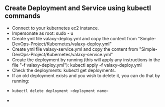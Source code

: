 ## Create Deployment and Service using kubectl commands

- Connect to your kubernetes ec2 instance.
- Impersonate as root: sudo - u
- Create yml file valaxy-deploy.yml and copy the content from "Simple-DevOps-Project/Kubernetes/valaxy-deploy.yml"
- Create yml file valaxy-service.yml and copy the content from "Simple-DevOps-Project/Kubernetes/valaxy-service.yml"
- Create the deployment by running (this will apply any instructions in the file "-f valaxy-deploy.yml"): kubectl apply -f valaxy-deploy.yml
- Check the deployments: kubectl get deployments.
- If an old deployment exists and you wish to delete it, you can do that by running: 
- ```sh 
  kubectl delete deployment <deployment name>
  ```
-

